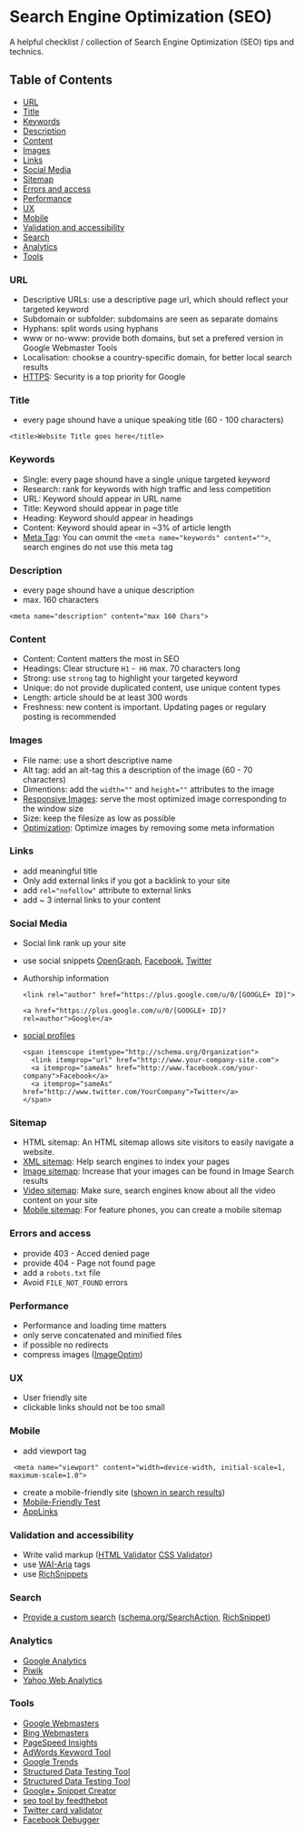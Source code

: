 # Search Engine Optimization (SEO)
A helpful checklist / collection of Search Engine Optimization (SEO) tips and technics.

## Table of Contents
* [URL](#url)
* [Title](#title)
* [Keywords](#keywords)
* [Description](#description)
* [Content](#content)
* [Images](#images)
* [Links](#links)
* [Social Media](#social-media)
* [Sitemap](#sitemap)
* [Errors and access](#errors-and-access)
* [Performance](#performance)
* [UX](#ux)
* [Mobile](#mobile)
* [Validation and accessibility](#Vvlidation-and-accessibility)
* [Search](#search)
* [Analytics](#analytics)
* [Tools](#tools)

### URL
* Descriptive URLs: use a descriptive page url, which should reflect your targeted keyword
* Subdomain or subfolder: subdomains are seen as separate domains
* Hyphans: split words using hyphans
* www or no-www: provide both domains, but set a prefered version in Google Webmaster Tools
* Localisation: chookse a country-specific domain, for better local search results
* [HTTPS](http://googlewebmastercentral.blogspot.be/2014/08/https-as-ranking-signal.html): Security is a top priority for Google

### Title
* every page shound have a unique speaking title (60 - 100 characters)

```
<title>Website Title goes here</title>
```

### Keywords
* Single: every page shound have a single unique targeted keyword
* Research: rank for keywords with high traffic and less competition
* URL: Keyword should appear in URL name
* Title: Keyword should appear in page title
* Heading: Keyword should appear in headings
* Content: Keyword should apear in ~3% of article length
* [Meta Tag](https://www.youtube.com/watch?v=jK7IPbnmvVU): You can ommit the `<meta name="keywords" content="">`, search engines do not use this meta tag


### Description
* every page shound have a unique description
* max. 160 characters

```
<meta name="description" content="max 160 Chars">
```

### Content
* Content: Content matters the most in SEO
* Headings: Clear structure `H1` -` H6` max. 70 characters long
* Strong: use `strong` tag to highlight your targeted keyword
* Unique: do not provide duplicated content, use unique content types
* Length: article should be at least 300 words
* Freshness: new content is important. Updating pages or regulary posting is recommended

### Images
* File name: use a short descriptive name
* Alt tag: add an alt-tag this a description of the image (60 - 70 characters)
* Dimentions: add the `width=""` and `height=""` attributes to the image
* [Responsive Images](http://www.w3.org/TR/html-picture-element/): serve the most optimized image corresponding to the window size
* Size: keep the filesize as low as possible
* [Optimization](https://imageoptim.com/): Optimize images by removing some meta information

### Links
* add meaningful title
* Only add external links if you got a backlink to your site
* add `rel="nofollow"` attribute to external links
* add ~ 3 internal links to your content

### Social Media
* Social link rank up your site
* use social snippets [OpenGraph](http://ogp.me/), [Facebook](https://developers.facebook.com/docs/sharing/best-practices), [Twitter](https://dev.twitter.com/cards/getting-started)
* Authorship information

  `<link rel="author" href="https://plus.google.com/u/0/[GOOGLE+ ID]">`

  `<a href="https://plus.google.com/u/0/[GOOGLE+ ID]?rel=author">Google</a>`
* [social profiles](https://developers.google.com/webmasters/structured-data/customize/social-profiles)

  ```
  <span itemscope itemtype="http://schema.org/Organization">
    <link itemprop="url" href="http://www.your-company-site.com">
    <a itemprop="sameAs" href="http://www.facebook.com/your-company">Facebook</a>
    <a itemprop="sameAs" href="http://www.twitter.com/YourCompany">Twitter</a>
  </span>
  ```

### Sitemap
* HTML sitemap: An HTML sitemap allows site visitors to easily navigate a website.
* [XML sitemap](https://support.google.com/webmasters/answer/183668): Help search engines to index your pages
* [Image sitemap](https://support.google.com/webmasters/answer/178636): Increase that your images can be found in Image Search results
* [Video sitemap](https://support.google.com/webmasters/answer/80471): Make sure, search engines know about all the video content on your site
* [Mobile sitemap](https://support.google.com/webmasters/answer/6082207): For feature phones, you can create a mobile sitemap

### Errors and access
* provide 403 - Acced denied page
* provide 404 - Page not found page
* add a `robots.txt` file
* Avoid `FILE_NOT_FOUND` errors

### Performance
* Performance and loading time matters
* only serve concatenated and minified files
* if possible no redirects
* compress images ([ImageOptim](https://imageoptim.com/))

### UX
* User friendly site
* clickable links should not be too small

### Mobile
* add viewport tag

```
 <meta name="viewport" content="width=device-width, initial-scale=1, maximum-scale=1.0">
 ```

* create a mobile-friendly site ([shown in search results](http://googlewebmastercentral.blogspot.be/2014/11/helping-users-find-mobile-friendly-pages.html))
* [Mobile-Friendly Test](https://www.google.com/webmasters/tools/mobile-friendly/)
* [AppLinks](http://applinks.org/documentation/)

### Validation and accessibility
* Write valid markup ([HTML Validator](http://validator.w3.org/) [CSS Validator](http://jigsaw.w3.org/css-validator/))
* use [WAI-Aria](http://www.w3.org/TR/wai-aria/) tags
* use [RichSnippets](http://schema.org/)

### Search
* [Provide a custom search](https://developers.google.com/custom-search/) ([schema.org/SearchAction](http://schema.org/SearchAction), [RichSnippet](https://developers.google.com/webmasters/richsnippets/sitelinkssearch?utm_source=wmc-blog&utm_medium=direct-referral&utm_campaign=sitelinks-searchbox))

### Analytics
* [Google Analytics](http://www.google.com/analytics/)
* [Piwik](http://piwik.org/)
* [Yahoo Web Analytics]( (web.analytics.yahoo.com))

### Tools
* [Google Webmasters](https://www.google.com/webmasters/)
* [Bing Webmasters](http://www.bing.com/toolbox/webmaster)
* [PageSpeed Insights](https://developers.google.com/speed/pagespeed/insights/)
* [AdWords Keyword Tool](https://adwords.google.com/KeywordPlanner)
* [Google Trends](http://www.google.com/trends/)
* [Structured Data Testing Tool](http://www.google.com/webmasters/tools/richsnippets)
* [Structured Data Testing Tool](https://developers.google.com/structured-data/testing-tool/)
* [Google+ Snippet Creator](https://developers.google.com/+/web/snippet/)
* [seo tool by feedthebot](http://www.feedthebot.com/tools/)
* [Twitter card validator](https://cards-dev.twitter.com/validator)
* [Facebook Debugger](https://developers.facebook.com/tools/debug)
